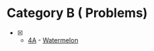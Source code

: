 # Category B ( Problems)

- [x] - [4A](https://codeforces.com/problemset/problem/4/A) - [Watermelon]()
